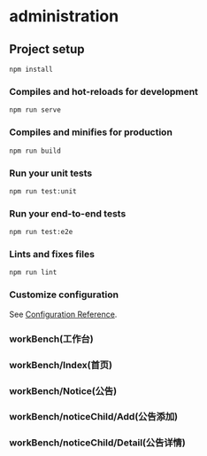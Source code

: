 # administration

## Project setup
```
npm install
```

### Compiles and hot-reloads for development
```
npm run serve
```

### Compiles and minifies for production
```
npm run build
```

### Run your unit tests
```
npm run test:unit
```

### Run your end-to-end tests
```
npm run test:e2e
```

### Lints and fixes files
```
npm run lint
```

### Customize configuration
See [Configuration Reference](https://cli.vuejs.org/config/).



### workBench(工作台)
### workBench/Index(首页)
### workBench/Notice(公告)
### workBench/noticeChild/Add(公告添加)
### workBench/noticeChild/Detail(公告详情)


